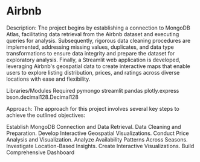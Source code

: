# Airbnb

Description:
The project begins by establishing a connection to MongoDB Atlas, facilitating data retrieval from the Airbnb dataset and executing queries for analysis. Subsequently, rigorous data cleaning procedures are implemented, addressing missing values, duplicates, and data type transformations to ensure data integrity and prepare the dataset for exploratory analysis. Finally, a Streamlit web application is developed, leveraging Airbnb's geospatial data to create interactive maps that enable users to explore listing distribution, prices, and ratings across diverse locations with ease and flexibility.

Libraries/Modules Required
pymongo
streamlit
pandas
plotly.express
bson.decimal128.Decimal128

Approach:
The approach for this project involves several key steps to achieve the outlined objectives:

Establish MongoDB Connection and Data Retrieval.
Data Cleaning and Preparation.
Develop Interactive Geospatial Visualizations.
Conduct Price Analysis and Visualization.
Analyze Availability Patterns Across Seasons.
Investigate Location-Based Insights.
Create Interactive Visualizations.
Build Comprehensive Dashboard
